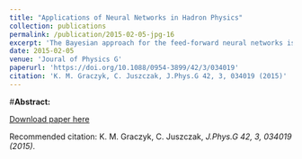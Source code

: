 ```yaml
---
title: "Applications of Neural Networks in Hadron Physics"
collection: publications
permalink: /publication/2015-02-05-jpg-16
excerpt: 'The Bayesian approach for the feed-forward neural networks is reviewed. Its potential for usage in hadron physics is discussed. As an example of the application, the study of the two-photon exchange effect is presented. We focus on the model comparison, the estimation of the systematic uncertainties due to the choice of the model and the over-fitting. As an illustration, the predictions of the cross sections ratio ${\rm d}\sigma ({{e}^{+}}p\to {{e}^{+}}p)/{\rm d}\sigma ({{e}^{-}}p\to {{e}^{-}}p)$ are given together with the estimate of the uncertainty due to the parametrization choice.'
date: 2015-02-05
venue: 'Joural of Physics G'
paperurl: 'https://doi.org/10.1088/0954-3899/42/3/034019'
citation: 'K. M. Graczyk, C. Juszczak, J.Phys.G 42, 3, 034019 (2015)'
---
```

#__Abstract:__ 

[Download paper here](??)

Recommended citation: K. M. Graczyk, C. Juszczak, <i>J.Phys.G 42, 3, 034019 (2015)</i>.
